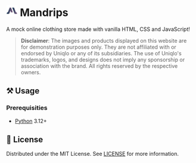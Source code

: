 <h1>
  <img src="public/icon.png" alt="Icon" height="30" />
  <span>Mandrips</span>
</h1>

A mock online clothing store made with vanilla HTML, CSS and JavaScript!

> **Disclaimer**: The images and products displayed on this website are for demonstration purposes only. They are not affiliated with or endorsed by Uniqlo or any of its subsidiaries. The use of Uniqlo's trademarks, logos, and designs does not imply any sponsorship or association with the brand. All rights reserved by the respective owners.

## ⚒️ Usage

### Prerequisities

- [Python](https://python.org) 3.12+

## 📜 License

Distributed under the MIT License. See [LICENSE](LICENSE) for more information.